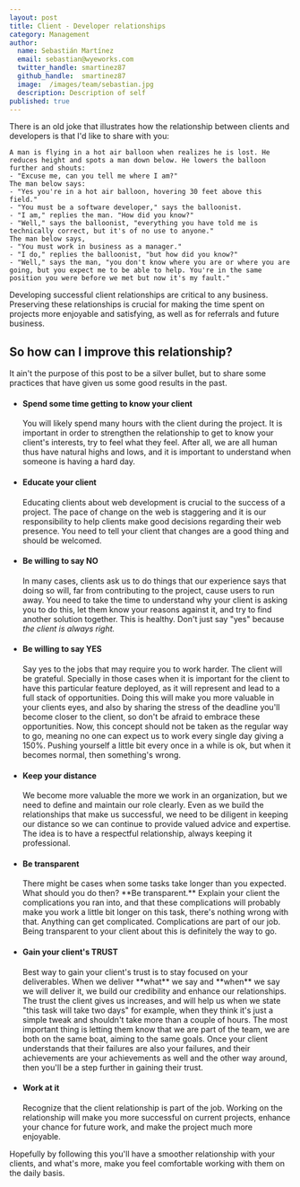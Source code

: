 ```yaml
---
layout: post
title: Client - Developer relationships
category: Management
author:
  name: Sebastián Martínez
  email: sebastian@wyeworks.com
  twitter_handle: smartinez87
  github_handle:  smartinez87
  image:  /images/team/sebastian.jpg
  description: Description of self
published: true
---
```

There is an old joke that illustrates how the relationship between clients and developers is that I'd like to share with you:

<!--more-->

<pre><code>A man is flying in a hot air balloon when realizes he is lost. He reduces height and spots a man down below. He lowers the balloon further and shouts: 
- "Excuse me, can you tell me where I am?"
The man below says: 
- "Yes you're in a hot air balloon, hovering 30 feet above this field."
- "You must be a software developer," says the balloonist.
- "I am," replies the man. "How did you know?"
- "Well," says the balloonist, "everything you have told me is technically correct, but it's of no use to anyone."
The man below says, 
- "You must work in business as a manager."
- "I do," replies the balloonist, "but how did you know?"
- "Well," says the man, "you don't know where you are or where you are going, but you expect me to be able to help. You're in the same position you were before we met but now it's my fault." </code></pre>

Developing successful client relationships are critical to any business. Preserving these relationships is crucial for making the time spent on projects more enjoyable and satisfying, as well as for referrals and future business. 

<h2>So how can I improve this relationship?</h2>

It ain't the purpose of this post to be a silver bullet, but to share some practices that have given us some good results in the past.

<ul>
<li><h4>Spend some time getting to know your client</h4>
You will likely spend many hours with the client during the project. It is important in order to strengthen the relationship to get to know your client's interests, try to feel what they feel. After all, we are all human thus have natural highs and lows, and it is important to understand when someone is having a hard day.</li>

<li><h4>Educate your client</h4>
Educating clients about web development is crucial to the success of a project. The pace of change on the web is staggering and it is our responsibility to help clients make good decisions regarding their web presence. You need to tell your client that changes are a good thing and should be welcomed.</li>

<li><h4>Be willing to say NO</h4>
In many cases, clients ask us to do things that our experience says that doing so will, far from contributing to the project, cause users to run away. You need to take the time to understand why your client is asking you to do this, let them know your reasons against it, and try to find another solution together. This is healthy. Don't just say "yes" because <i>the client is always right.</i></li>

<li><h4>Be willing to say YES</h4>
Say yes to the jobs that may require you to work harder. The client will be grateful. Specially in those cases when it is important for the client to have this particular feature deployed, as it will represent and lead to a full stack of opportunities. Doing this will make you more valuable in your clients eyes, and also by sharing the stress of the deadline you'll become closer to the client, so don't be afraid to embrace these opportunities. Now, this concept should not be taken as the regular way to go, meaning no one can expect us to work every single day giving a 150%. Pushing yourself a little bit every once in a while is ok, but when it becomes normal, then something's wrong.</li>

<li><h4>Keep your distance</h4>
We become more valuable the more we work in an organization, but we need to define and maintain our role clearly. Even as we build the relationships that make us successful, we need to be diligent in keeping our distance so we can continue to provide valued advice and expertise. The idea is to have a respectful relationship, always keeping it professional.</li>

<li><h4>Be transparent</h4>
There might be cases when some tasks take longer than you expected. What should you do then? **Be transparent.** Explain your client the complications you ran into, and that these complications will probably make you work a little bit longer on this task, there's nothing wrong with that. Anything can get complicated. Complications are part of our job. Being transparent to your client about this is definitely the way to go.</li>

<li><h4>Gain your client's TRUST</h4>
Best way to gain your client's trust is to stay focused on your deliverables. When we deliver **what** we say and **when** we say we will deliver it, we build our credibility and enhance our relationships. The trust the client gives us increases, and will help us when we state "this task will take two days" for example, when they think it's just a simple tweak and shouldn't take more than a couple of hours. The most important thing is letting them know that we are part of the team, we are both on the same boat, aiming to the same goals. Once your client understands that their failures are also your failures, and their achievements are your achievements as well and the other way around, then you'll be a step further in gaining their trust.</li>

<li><h4>Work at it</h4>
Recognize that the client relationship is part of the job. Working on the relationship will make you more successful on current projects, enhance your chance for future work, and make the project much more enjoyable.</li>
</ul>

Hopefully by following this you'll have a smoother relationship with your clients, and what's more, make you feel comfortable working with them on the daily basis.
